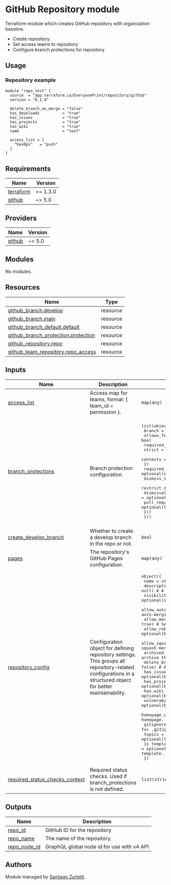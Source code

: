 # GitHub Repository module

Terraform module which creates GitHub repository with organization baseline.

* Create repository.
* Set access teams to repository
* Configure branch protections for repository

## Usage

### Repository example

```hcl
module "repo_test" {
  source  = "app.terraform.io/EveryonePrint/repository/github"
  version = "0.1.0"

  delete_branch_on_merge = "false"
  has_downloads          = "true"
  has_issues             = "true"
  has_projects           = "true"
  has_wiki               = "true"
  name                   = "test"

  access_list = {
    "DevOps"   = "push"
  }
}
```

<!-- BEGIN_TF_DOCS -->
## Requirements

| Name | Version |
|------|---------|
| <a name="requirement_terraform"></a> [terraform](#requirement\_terraform) | >= 1.3.0 |
| <a name="requirement_github"></a> [github](#requirement\_github) | ~> 5.0 |

## Providers

| Name | Version |
|------|---------|
| <a name="provider_github"></a> [github](#provider\_github) | ~> 5.0 |

## Modules

No modules.

## Resources

| Name | Type |
|------|------|
| [github_branch.develop](https://registry.terraform.io/providers/integrations/github/latest/docs/resources/branch) | resource |
| [github_branch.main](https://registry.terraform.io/providers/integrations/github/latest/docs/resources/branch) | resource |
| [github_branch_default.default](https://registry.terraform.io/providers/integrations/github/latest/docs/resources/branch_default) | resource |
| [github_branch_protection.protection](https://registry.terraform.io/providers/integrations/github/latest/docs/resources/branch_protection) | resource |
| [github_repository.repo](https://registry.terraform.io/providers/integrations/github/latest/docs/resources/repository) | resource |
| [github_team_repository.repo_access](https://registry.terraform.io/providers/integrations/github/latest/docs/resources/team_repository) | resource |

## Inputs

| Name | Description | Type | Default | Required |
|------|-------------|------|---------|:--------:|
| <a name="input_access_list"></a> [access\_list](#input\_access\_list) | Access map for teams, format: { team\_id = permission }. | `map(any)` | `{}` | no |
| <a name="input_branch_protections"></a> [branch\_protections](#input\_branch\_protections) | Branch protection configuration. | <pre>list(object({<br/>    branch              = string<br/>    allows_force_pushes = bool<br/>    required_status_checks = object({<br/>      strict   = bool<br/>      contexts = list(string)<br/>    })<br/>    required_pull_request_reviews = optional(object({<br/>      dismiss_stale_reviews  = optional(bool, true)<br/>      restrict_dismissals    = optional(bool, false)<br/>      dismissal_restrictions = optional(list(string), [])<br/>      pull_request_bypassers = optional(list(string), [])<br/>    }))<br/>  }))</pre> | <pre>[<br/>  {<br/>    "allows_force_pushes": false,<br/>    "branch": "main",<br/>    "required_pull_request_reviews": {<br/>      "dismiss_stale_reviews": true,<br/>      "dismissal_restrictions": [],<br/>      "pull_request_bypassers": [],<br/>      "restrict_dismissals": false<br/>    },<br/>    "required_status_checks": {<br/>      "contexts": [],<br/>      "strict": true<br/>    }<br/>  }<br/>]</pre> | no |
| <a name="input_create_develop_branch"></a> [create\_develop\_branch](#input\_create\_develop\_branch) | Whether to create a develop branch in the repo or not. | `bool` | `false` | no |
| <a name="input_pages"></a> [pages](#input\_pages) | The repository's GitHub Pages configuration. | `map(any)` | `{}` | no |
| <a name="input_repository_config"></a> [repository\_config](#input\_repository\_config) | Configuration object for defining repository settings. This groups all repository-related configurations in a structured object for better maintainability. | <pre>object({<br/>    name                   = string<br/>    description            = optional(string, null)      # A description of the repository.<br/>    visibility             = optional(string, "private") # Can be "public" or "private".<br/>    allow_auto_merge       = optional(bool, false)       # Set to true to allow auto-merging pull requests.<br/>    allow_merge_commit     = optional(bool, true)        # Set to false to disable merge commits.<br/>    allow_rebase_merge     = optional(bool, true)        # Set to false to disable rebase merges.<br/>    allow_squash_merge     = optional(bool, true)        # Set to false to disable squash merges.<br/>    archived               = optional(bool, false)       # Set to true to archive the repository.<br/>    delete_branch_on_merge = optional(bool, false)       # Automatically delete branch after PR merge.<br/>    has_issues             = optional(bool, false)       # Enables GitHub Issues.<br/>    has_projects           = optional(bool, false)       # Enables GitHub Projects.<br/>    has_wiki               = optional(bool, false)       # Enables GitHub Wiki.<br/>    vulnerability_alerts   = optional(bool, false)       # Enables security vulnerability alerts.<br/>    homepage_url           = optional(string, null)      # URL of the project’s homepage.<br/>    gitignore_template     = optional(string, null)      # Template for `.gitignore` (e.g., "Haskell").<br/>    topics                 = optional(list(string), [])  # List of repository topics.<br/>    is_template            = optional(bool, false)       # Defines if this repository should be a template.<br/>  })</pre> | n/a | yes |
| <a name="input_required_status_checks_context"></a> [required\_status\_checks\_context](#input\_required\_status\_checks\_context) | Required status checks. Used if branch\_protections is not defined. | `list(string)` | `[]` | no |

## Outputs

| Name | Description |
|------|-------------|
| <a name="output_repo_id"></a> [repo\_id](#output\_repo\_id) | GitHub ID for the repository |
| <a name="output_repo_name"></a> [repo\_name](#output\_repo\_name) | The name of the repository. |
| <a name="output_repo_node_id"></a> [repo\_node\_id](#output\_repo\_node\_id) | GraphQL global node id for use with v4 API |
<!-- END_TF_DOCS -->


## Authors

Module managed by [Santiago Zurletti](https://github.com/KiddoATOM).
